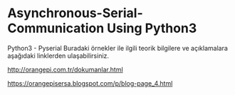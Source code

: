 # Asynchronous-Serial-Communication Using Python3

Python3 - Pyserial
Buradaki örnekler ile ilgili teorik bilgilere ve açıklamalara aşağıdaki linklerden ulaşabilirsiniz.

http://orangepi.com.tr/dokumanlar.html

https://orangepisersa.blogspot.com/p/blog-page_4.html

